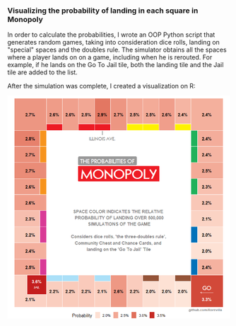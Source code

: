 ### Visualizing the probability of landing in each square in Monopoly


In order to calculate the probabilities, I wrote an OOP Python script that generates random games, taking into consideration dice rolls, landing on "special" spaces and the doubles rule. The simulator obtains all the spaces where a player lands on on a game, including when he is rerouted. For example, if he lands on the Go To Jail tile, both the landing tile and the Jail tile are added to the list.

After the simulation was complete, I created a visualization on R:

<p align="center">
  <img src="monopoly_probs.png" />
</p>
